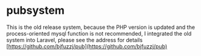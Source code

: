 # pubsystem

This is the old release system, because the PHP version is updated and the process-oriented mysql function is not recommended, I integrated the old system into Laravel, please see the address for details [https://github.com/bjfuzzj/pub](https://github.com/bjfuzzj/pub)
